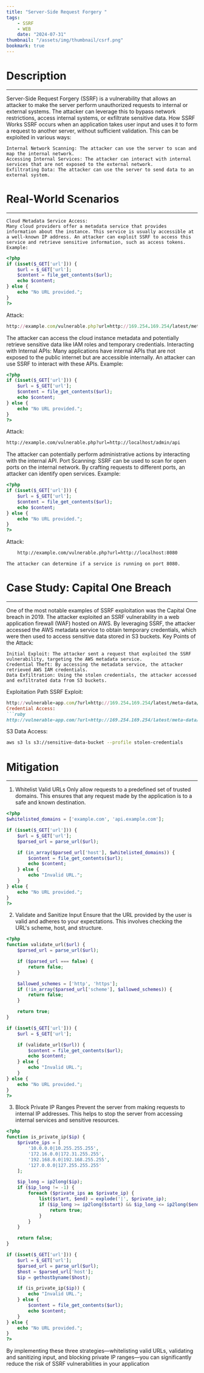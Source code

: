 ```yaml
---
title: "Server-Side Request Forgery "
tags:
    - SSRF
    - WEB
    date: "2024-07-31"
thumbnail: "/assets/img/thumbnail/csrf.png"
bookmark: true
---
```

# Description
---

Server-Side Request Forgery (SSRF) is a vulnerability that allows an attacker to make the server perform unauthorized requests to internal or external systems. The attacker can leverage this to bypass network restrictions, access internal systems, or exfiltrate sensitive data.
How SSRF Works
SSRF occurs when an application takes user input and uses it to form a request to another server, without sufficient validation. This can be exploited in various ways:

    Internal Network Scanning: The attacker can use the server to scan and map the internal network.
    Accessing Internal Services: The attacker can interact with internal services that are not exposed to the external network.
    Exfiltrating Data: The attacker can use the server to send data to an external system.

# Real-World Scenarios
---
    Cloud Metadata Service Access:
    Many cloud providers offer a metadata service that provides information about the instance. This service is usually accessible at a well-known IP address. An attacker can exploit SSRF to access this service and retrieve sensitive information, such as access tokens.
    Example:
```php
<?php
if (isset($_GET['url'])) {
    $url = $_GET['url'];
    $content = file_get_contents($url);
    echo $content;
} else {
    echo "No URL provided.";
}
?>
```
Attack:
```ruby
http://example.com/vulnerable.php?url=http://169.254.169.254/latest/meta-data/
```
The attacker can access the cloud instance metadata and potentially retrieve sensitive data like IAM roles and temporary credentials.
Interacting with Internal APIs:
Many applications have internal APIs that are not exposed to the public internet but are accessible internally. An attacker can use SSRF to interact with these APIs.
Example:
```php
<?php
if (isset($_GET['url'])) {
    $url = $_GET['url'];
    $content = file_get_contents($url);
    echo $content;
} else {
    echo "No URL provided.";
}
?>
```
Attack:
```bash
http://example.com/vulnerable.php?url=http://localhost/admin/api
```
The attacker can potentially perform administrative actions by interacting with the internal API.
Port Scanning:
SSRF can be used to scan for open ports on the internal network. By crafting requests to different ports, an attacker can identify open services.
Example:
```php
<?php
if (isset($_GET['url'])) {
    $url = $_GET['url'];
    $content = file_get_contents($url);
    echo $content;
} else {
    echo "No URL provided.";
}
?>
```
Attack:
```bash
    http://example.com/vulnerable.php?url=http://localhost:8080
```
    The attacker can determine if a service is running on port 8080.

# Case Study: Capital One Breach
---
One of the most notable examples of SSRF exploitation was the Capital One breach in 2019. The attacker exploited an SSRF vulnerability in a web application firewall (WAF) hosted on AWS. By leveraging SSRF, the attacker accessed the AWS metadata service to obtain temporary credentials, which were then used to access sensitive data stored in S3 buckets.
Key Points of the Attack:

    Initial Exploit: The attacker sent a request that exploited the SSRF vulnerability, targeting the AWS metadata service.
    Credential Theft: By accessing the metadata service, the attacker retrieved AWS IAM credentials.
    Data Exfiltration: Using the stolen credentials, the attacker accessed and exfiltrated data from S3 buckets.
Exploitation Path
    SSRF Exploit:
```ruby
http://vulnerable-app.com/?url=http://169.254.169.254/latest/meta-data/iam/security-credentials/
Credential Access:
```ruby
http://vulnerable-app.com/?url=http://169.254.169.254/latest/meta-data/iam/security-credentials/role-name
```
S3 Data Access:
```bash
aws s3 ls s3://sensitive-data-bucket --profile stolen-credentials
```

# Mitigation
---
1. Whitelist Valid URLs
Only allow requests to a predefined set of trusted domains. This ensures that any request made by the application is to a safe and known destination.
```php
<?php
$whitelisted_domains = ['example.com', 'api.example.com'];

if (isset($_GET['url'])) {
    $url = $_GET['url'];
    $parsed_url = parse_url($url);

    if (in_array($parsed_url['host'], $whitelisted_domains)) {
        $content = file_get_contents($url);
        echo $content;
    } else {
        echo "Invalid URL.";
    }
} else {
    echo "No URL provided.";
}
?>
```
2. Validate and Sanitize Input
Ensure that the URL provided by the user is valid and adheres to your expectations. This involves checking the URL's scheme, host, and structure.
```php
<?php
function validate_url($url) {
    $parsed_url = parse_url($url);

    if ($parsed_url === false) {
        return false;
    }

    $allowed_schemes = ['http', 'https'];
    if (!in_array($parsed_url['scheme'], $allowed_schemes)) {
        return false;
    }

    return true;
}

if (isset($_GET['url'])) {
    $url = $_GET['url'];

    if (validate_url($url)) {
        $content = file_get_contents($url);
        echo $content;
    } else {
        echo "Invalid URL.";
    }
} else {
    echo "No URL provided.";
}
?>
```
3. Block Private IP Ranges
Prevent the server from making requests to internal IP addresses. This helps to stop the server from accessing internal services and sensitive resources.
```php
<?php
function is_private_ip($ip) {
    $private_ips = [
        '10.0.0.0|10.255.255.255',
        '172.16.0.0|172.31.255.255',
        '192.168.0.0|192.168.255.255',
        '127.0.0.0|127.255.255.255'
    ];

    $ip_long = ip2long($ip);
    if ($ip_long != -1) {
        foreach ($private_ips as $private_ip) {
            list($start, $end) = explode('|', $private_ip);
            if ($ip_long >= ip2long($start) && $ip_long <= ip2long($end)) {
                return true;
            }
        }
    }

    return false;
}

if (isset($_GET['url'])) {
    $url = $_GET['url'];
    $parsed_url = parse_url($url);
    $host = $parsed_url['host'];
    $ip = gethostbyname($host);

    if (is_private_ip($ip)) {
        echo "Invalid URL.";
    } else {
        $content = file_get_contents($url);
        echo $content;
    }
} else {
    echo "No URL provided.";
}
?>
```
By implementing these three strategies—whitelisting valid URLs, validating and sanitizing input, and blocking private IP ranges—you can significantly reduce the risk of SSRF vulnerabilities in your application